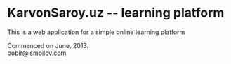 # KarvonSaroy.uz -- learning platform 
This is a web application for a simple online learning platform

Commenced on June, 2013.  
bobir@ismoilov.com



